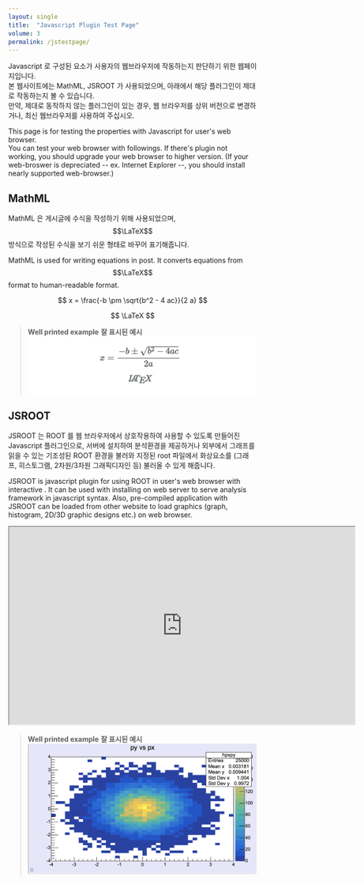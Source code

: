 ```yaml
---
layout: single
title:  "Javascript Plugin Test Page"
volume: 3
permalink: /jstestpage/
---
```


Javascript 로 구성된 요소가 사용자의 웹브라우저에 작동하는지 판단하기 위한 웹페이지입니다.  
본 웹사이트에는 MathML, JSROOT 가 사용되었으며, 아래에서 해당 플러그인이 제대로 작동하는지 볼 수 있습니다.  
만약, 제대로 동작하지 않는 플러그인이 있는 경우, 웹 브라우저를 상위 버전으로 변경하거나, 최신 웹브라우저를 사용하여 주십시오.

This page is for testing the properties with Javascript for user's web browser.  
You can test your web browser with followings. If there's plugin not working, you should upgrade your web browser to higher version. (If your web-broswer is depreciated -- ex. Internet Explorer --, you should install nearly supported web-browser.)


## MathML

MathML 은 게시글에 수식을 작성하기 위해 사용되었으며, $$\LaTeX$$ 방식으로 작성된 수식을 보기 쉬운 형태로 바꾸어 표기해줍니다.

MathML is used for writing equations in post. It converts equations from $$\LaTeX$$ format to human-readable format.

$$ x = \frac{-b \pm \sqrt{b^2 - 4 ac}}{2 a} $$

$$ \LaTeX $$

> **Well printed example**
> **잘 표시된 예시**  
> ![MathML represenation example / MathML 표시 예시](/assets/img/JSTest/MathML.png)


## JSROOT

JSROOT 는 ROOT 를 웹 브라우저에서 상호작용하여 사용할 수 있도록 만들어진 Javascript 플러그인으로, 서버에 설치하여 분석환경을 제공하거나 외부에서 그래프를 읽을 수 있는 기조성된 ROOT 환경을 불러와 지정된 root 파일에서 화상요소를 (그래프, 히스토그램, 2차원/3차원 그래픽디자인 등) 불러올 수 있게 해줍니다.

JSROOT is javascript plugin for using ROOT in user's web browser with interactive . It can be used with installing on web server to serve analysis framework in javascript syntax. Also, pre-compiled application with JSROOT can be loaded from other website to load graphics (graph, histogram, 2D/3D graphic designs etc.) on web browser.

<iframe width="700" height="400"
        src="https://root.cern/js/latest/?nobrowser&file=../files/hsimple.root&item=hpxpy&opt=colz">
</iframe>

> **Well printed example**
> **잘 표시된 예시**  
> ![JSROOT represenation example / JSROOT 표시 예시](/assets/img/JSTest/JSROOT.png)

<!-- ## Chart.js

a -->
